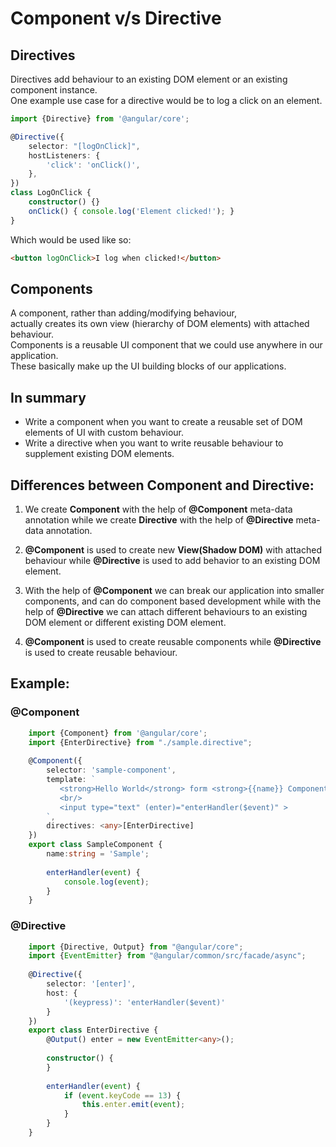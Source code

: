 # Component v/s Directive


## Directives 
Directives add behaviour to an existing DOM element or an existing component instance. 
<br>
One example use case for a directive would be to log a click on an element.

```typescript
import {Directive} from '@angular/core';

@Directive({
    selector: "[logOnClick]",
    hostListeners: {
        'click': 'onClick()',
    },
})
class LogOnClick {
    constructor() {}
    onClick() { console.log('Element clicked!'); }
}
```
Which would be used like so:
```html
<button logOnClick>I log when clicked!</button>
```
## Components
A component, rather than adding/modifying behaviour, 
<br>
actually creates its own view (hierarchy of DOM elements) with attached behaviour.
<br>
Components is a reusable UI component that we could use anywhere in our application. 
<br>
These basically make up the UI building blocks of our applications.

## In summary
* Write a component when you want to create a reusable set of DOM elements of UI with custom behaviour. 
* Write a directive when you want to write reusable behaviour to supplement existing DOM elements.


## Differences between Component and Directive:

1. We create **Component** with the help of **@Component** meta-data annotation while we create **Directive** with the help of 
    **@Directive** meta-data annotation.

2. **@Component** is used to create new **View(Shadow DOM)** with attached behaviour while **@Directive** is used to add behavior 
    to an existing DOM element.

3. With the help of **@Component** we can break our application into smaller components, and can do component based development
   while with the help of **@Directive** we can attach different behaviours to an existing DOM element or different 
   existing DOM element.

4. **@Component** is used to create reusable components while **@Directive** is used to create reusable behaviour.



 ## Example:
   ### @Component

    
```typescript
    import {Component} from '@angular/core';
    import {EnterDirective} from "./sample.directive";
    
    @Component({
        selector: 'sample-component',
        template: `
           <strong>Hello World</strong> form <strong>{{name}} Component</strong>!
           <br/>
           <input type="text" (enter)="enterHandler($event)" >
        `,
        directives: <any>[EnterDirective]
    })
    export class SampleComponent {
        name:string = 'Sample';
    
        enterHandler(event) {
            console.log(event);
        }
    }
```
    
   ### @Directive

    
```typescript
    import {Directive, Output} from "@angular/core";
    import {EventEmitter} from "@angular/common/src/facade/async";
    
    @Directive({
        selector: '[enter]',
        host: {
            '(keypress)': 'enterHandler($event)'
        }
    })
    export class EnterDirective {
        @Output() enter = new EventEmitter<any>();
    
        constructor() {
        }
    
        enterHandler(event) {
            if (event.keyCode == 13) {
                this.enter.emit(event);
            }
        }
    }
```


